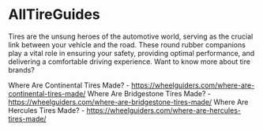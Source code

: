 # AllTireGuides
Tires are the unsung heroes of the automotive world, serving as the crucial link between your vehicle and the road. These round rubber companions play a vital role in ensuring your safety, providing optimal performance, and delivering a comfortable driving experience. Want to know more about tire brands? 

Where Are Continental Tires Made? - https://wheelguiders.com/where-are-continental-tires-made/
Where Are Bridgestone Tires Made? - https://wheelguiders.com/where-are-bridgestone-tires-made/
Where Are Hercules Tires Made?    - https://wheelguiders.com/where-are-hercules-tires-made/

